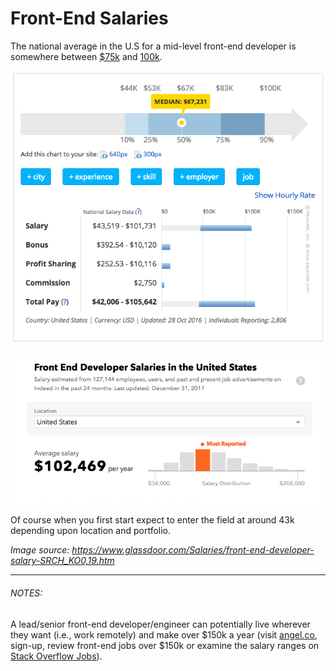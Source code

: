 # Front-End Salaries

The national average in the U.S for a mid-level front-end developer is somewhere between [$75k](https://www.glassdoor.com/Salaries/front-end-developer-salary-SRCH_KO0,19.htm) and [100k](https://medium.com/javascript-scene/top-javascript-libraries-tech-to-learn-in-2018-c38028e028e6).

![](../images/salary.png "https://www.glassdoor.com/Salaries/front-end-developer-salary-SRCH_KO0")

![](../images/salary3.png "https://www.indeed.com/salaries/Front-End-Developer-Salaries")

Of course when you first start expect to enter the field at around 43k depending upon location and portfolio.

<cite>Image source: <a href="https://www.glassdoor.com/Salaries/front-end-developer-salary-SRCH_KO0,19.htm">https://www.glassdoor.com/Salaries/front-end-developer-salary-SRCH_KO0,19.htm</a></cite>

***

###### NOTES:

A lead/senior front-end developer/engineer can potentially live wherever they want (i.e., work remotely) and make over $150k a year (visit [angel.co](https://angel.co/jobs), sign-up, review front-end jobs over $150k or examine the salary ranges on [Stack Overflow Jobs](https://stackoverflow.com/jobs?q=front-end&sort=y)).












 







